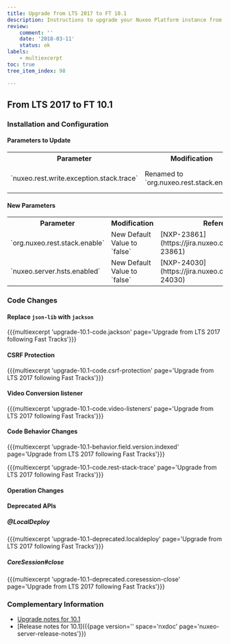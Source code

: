 ```yaml
---
title: Upgrade from LTS 2017 to FT 10.1
description: Instructions to upgrade your Nuxeo Platform instance from LTS 2017 version to FT 10.1.
review:
    comment: ''
    date: '2018-03-11'
    status: ok
labels:
    - multiexcerpt
toc: true
tree_item_index: 98

---
```


## From LTS 2017 to FT 10.1

### Installation and Configuration

#### Parameters to Update

<div class="table-scroll">
<table class="hover">
<tbody>
<tr>
<th colspan="1">Parameter</th>
<th colspan="1">Modification</th>
<th colspan="1">Reference</th>
</tr>
<tr>
<td colspan="1">`nuxeo.rest.write.exception.stack.trace`</td>
<td colspan="1">Renamed to `org.nuxeo.rest.stack.enable`</td>
<td colspan="1">[NXP-23861](https://jira.nuxeo.com/browse/NXP-23861)</td>
</tr>
</tbody>
</table>
</div>

#### New Parameters

<div class="table-scroll">
<table class="hover">
<tbody>
<tr>
<th colspan="1">Parameter</th>
<th colspan="1">Modification</th>
<th colspan="1">Reference</th>
</tr>
<tr>
<td colspan="1">`org.nuxeo.rest.stack.enable`</td>
<td colspan="1">New Default Value to `false`</td>
<td colspan="1">[NXP-23861](https://jira.nuxeo.com/browse/NXP-23861)</td>
</tr>
<tr>
<td colspan="1">`nuxeo.server.hsts.enabled`</td>
<td colspan="1">New Default Value to `false`</td>
<td colspan="1">[NXP-24030](https://jira.nuxeo.com/browse/NXP-24030)</td>
</tr>
</tbody>
</table>
</div>

### Code Changes

#### Replace `json-lib` with `jackson`

{{{multiexcerpt 'upgrade-10.1-code.jackson' page='Upgrade from LTS 2017 following Fast Tracks'}}}

#### CSRF Protection

{{{multiexcerpt 'upgrade-10.1-code.csrf-protection' page='Upgrade from LTS 2017 following Fast Tracks'}}}

#### Video Conversion listener

{{{multiexcerpt 'upgrade-10.1-code.video-listeners' page='Upgrade from LTS 2017 following Fast Tracks'}}}

#### Code Behavior Changes

{{{multiexcerpt 'upgrade-10.1-behavior.field.version.indexed' page='Upgrade from LTS 2017 following Fast Tracks'}}}

{{{multiexcerpt 'upgrade-10.1-code.rest-stack-trace' page='Upgrade from LTS 2017 following Fast Tracks'}}}


#### Operation Changes

#### Deprecated APIs

##### @LocalDeploy

{{{multiexcerpt 'upgrade-10.1-deprecated.localdeploy' page='Upgrade from LTS 2017 following Fast Tracks'}}}

##### CoreSession#close

{{{multiexcerpt 'upgrade-10.1-deprecated.coresession-close' page='Upgrade from LTS 2017 following Fast Tracks'}}}

### Complementary Information

- [Upgrade notes for 10.1](https://jira.nuxeo.com/issues/?jql=project%20in%20(NXP)%20AND%20resolution%20%3D%20Fixed%20AND%20fixVersion%20IN%20(%2210.1%22%2C%2210.1%22%2C%2210.1%22%2C%2210.10%22%20)%20AND%20(%22Impact%20type%22%20%3D%20%22API%20change%22%20OR%20%22Upgrade%20notes%22%20is%20not%20EMPTY)%20ORDER%20BY%20component%20DESC%2C%20key%20DESC)
- [Release notes for 10.1]({{page version='' space='nxdoc' page='nuxeo-server-release-notes'}})
